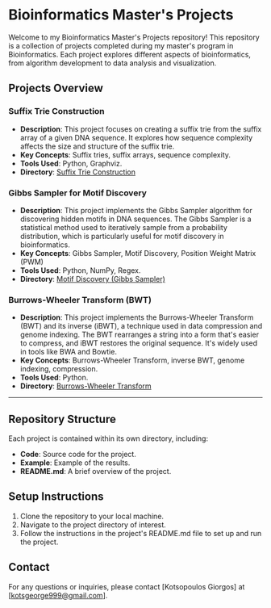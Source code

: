 # Bioinformatics Master's Projects

Welcome to my Bioinformatics Master's Projects repository! This repository is a collection of projects completed during my master's program in Bioinformatics. Each project explores different aspects of bioinformatics, from algorithm development to data analysis and visualization.

## Projects Overview

### Suffix Trie Construction
- **Description**: This project focuses on creating a suffix trie from the suffix array of a given DNA sequence. It explores how sequence complexity affects the size and structure of the suffix trie.
- **Key Concepts**: Suffix tries, suffix arrays, sequence complexity.
- **Tools Used**: Python, Graphviz.
- **Directory**: [Suffix Trie Construction](https://github.com/GiorgosKots/Bioinformatics-Master-s-Projects/blob/main/Suffix-Trie-Construction)

### Gibbs Sampler for Motif Discovery
- **Description**: This project implements the Gibbs Sampler algorithm for discovering hidden motifs in DNA sequences. The Gibbs Sampler is a statistical method used to iteratively sample from a probability distribution, which is particularly useful for motif discovery in bioinformatics.
- **Key Concepts**: Gibbs Sampler, Motif Discovery, Position Weight Matrix (PWM)
- **Tools Used**: Python, NumPy, Regex.
- **Directory**: [Motif Discovery (Gibbs Sampler)](https://github.com/GiorgosKots/Bioinformatics-Master-s-Projects/tree/main/Motif-Discovery(Gibbs-Sampler))

### Burrows-Wheeler Transform (BWT)
- **Description**: This project implements the Burrows-Wheeler Transform (BWT) and its inverse (iBWT), a technique used in data compression and genome indexing. The BWT rearranges a string into a form that's easier to compress, and iBWT restores the original sequence. It's widely used in tools like BWA and Bowtie.
- **Key Concepts**: Burrows-Wheeler Transform, inverse BWT, genome indexing, compression.
- **Tools Used**: Python.
- **Directory**: [Burrows-Wheeler Transform](https://github.com/GiorgosKots/Bioinformatics-Master-s-Projects/tree/main/Burrows-Wheeler%20Transform)

--- 

## Repository Structure

Each project is contained within its own directory, including:
- **Code**: Source code for the project.
- **Example**: Example of the results.
- **README.md**: A brief overview of the project.

## Setup Instructions

1. Clone the repository to your local machine.
2. Navigate to the project directory of interest.
3. Follow the instructions in the project's README.md file to set up and run the project.

## Contact

For any questions or inquiries, please contact [Kotsopoulos Giorgos] at [kotsgeorge999@gmail.com].

